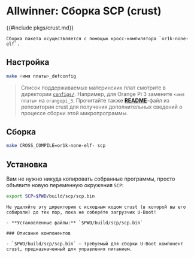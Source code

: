 # Allwinner: Сборка SCP (crust)

{{#include pkgs/crust.md}}

```admonish warning title="Внимание"
Сборка пакета осуществляется с помощью кросс-компилятора `or1k-none-elf`.
```

## Настройка

```bash
make <имя платы>_defconfig
```

> Список поддерживаемых материнских плат смотрите в директории [`configs/`](https://github.com/crust-firmware/crust/tree/master/configs). Например, для Orange Pi 3 замените `<имя платы>` на `orangepi_3`. Прочитайте также [**README**](https://github.com/crust-firmware/crust/blob/master/README.md#building-the-firmware)-файл из репозитория crust для получения дополнительных сведений о процессе сборки этой микропрограммы.

## Сборка

```bash
make CROSS_COMPILE=or1k-none-elf- scp
```

## Установка

Вам не нужно никуда копировать собранные программы, просто объявите новую переменную окружения `SCP`:

```bash
export SCP=$PWD/build/scp/scp.bin
```

```admonish warning title="Внимание"
Не удаляйте эту директорию с исходным кодом crust (в которой вы его собирали) до тех пор, пока не соберёте загрузчик U-Boot!
```

~~~admonish note title="Содержимое пакета" collapsible=true
- **Установленные файлы:** `$PWD/build/scp/scp.bin`

### Описание компонентов

- `$PWD/build/scp/scp.bin` — требуемый для сборки U-Boot компонент crust, предназначенный для управления питанием.
~~~
